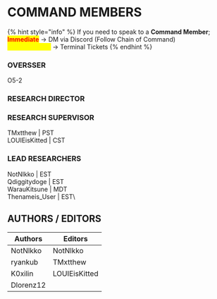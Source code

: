 # COMMAND MEMBERS

{% hint style="info" %}
If you need to speak to a **Command Member**;\
<mark style="color:red;">**Immediate**</mark> -> DM via Discord (Follow Chain of Command)\
<mark style="color:yellow;">Not-Immediate</mark> -> Terminal Tickets
{% endhint %}

### OVERSSER

O5-2

### RESEARCH DIRECTOR



### RESEARCH SUPERVISOR

TMxtthew | PST\
LOUIEisKitted | CST

### LEAD RESEARCHERS

NotNlkko | EST\
Qdiggitydoge | EST\
WarauKitsune | MDT\
Thenameis\_User | EST\






## AUTHORS / EDITORS

| Authors   | Editors       |
| --------- | ------------- |
| NotNlkko  | NotNlkko      |
| ryankub   | TMxtthew      |
| K0xilin   | LOUIEisKitted |
| Dlorenz12 |               |
